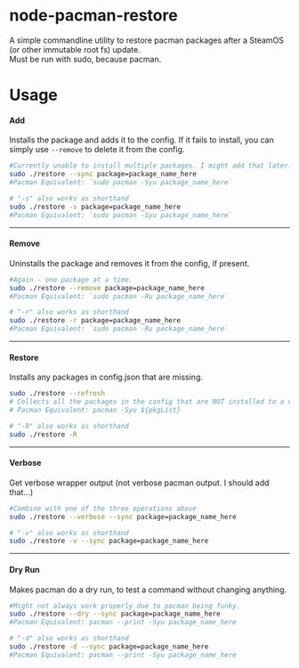 # node-pacman-restore
A simple commandline utility to restore pacman packages after a SteamOS (or other immutable root fs) update.  
Must be run with sudo, because pacman.

# Usage

#### Add
Installs the package and adds it to the config. If it fails to install, you can simply use `--remove` to delete it from the config.
```sh
#Currently unable to install multiple packages. I might add that later.
sudo ./restore --sync package=package_name_here
#Pacman Equivalent: `sudo pacman -Syu package_name_here`

# "-s" also works as shorthand
sudo ./restore -s package=package_name_here
#Pacman Equivalent: `sudo pacman -Syu package_name_here`
```
---
#### Remove
Uninstalls the package and removes it from the config, if present.
```sh
#Again - one package at a time.
sudo ./restore --remove package=package_name_here
#Pacman Equivalent: `sudo pacman -Ru package_name_here`

# "-r" also works as shorthand
sudo ./restore -r package=package_name_here
#Pacman Equivalent: `sudo pacman -Ru package_name_here`
```
---
#### Restore
Installs any packages in config.json that are missing.
```sh
sudo ./restore --refresh
# Collects all the packages in the config that are NOT installed to a variable named ${pkgList} then runs
# Pacman Equivalent: pacman -Syu ${pkgList}

# "-R" also works as shorthand
sudo ./restore -R
```
---
#### Verbose
Get verbose wrapper output (not verbose pacman output. I should add that...)
```sh
#Combine with one of the three operations above
sudo ./restore --verbose --sync package=package_name_here

# "-v" also works as shorthand
sudo ./restore -v --sync package=package_name_here
```
---
#### Dry Run
Makes pacman do a dry run, to test a command without changing anything.
```sh
#Might not always work properly due to pacman being funky.
sudo ./restore --dry --sync package=package_name_here
#Pacman Equivalent: pacman --print -Syu package_name_here

# "-d" also works as shorthand
sudo ./restore -d --sync package=package_name_here
#Pacman Equivalent: pacman --print -Syu package_name_here
```